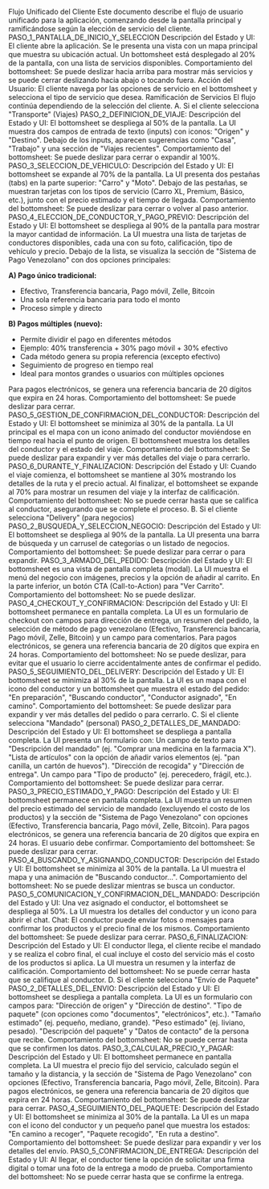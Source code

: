 Flujo Unificado del Cliente
Este documento describe el flujo de usuario unificado para la aplicación, comenzando desde la pantalla principal y ramificándose según la elección de servicio del cliente.
PASO_1_PANTALLA_DE_INICIO_Y_SELECCION
Descripción del Estado y UI: El cliente abre la aplicación. Se le presenta una vista con un mapa principal que muestra su ubicación actual. Un bottomsheet está desplegado al 20% de la pantalla, con una lista de servicios disponibles.
Comportamiento del bottomsheet: Se puede deslizar hacia arriba para mostrar más servicios y se puede cerrar deslizando hacia abajo o tocando fuera.
Acción del Usuario: El cliente navega por las opciones de servicio en el bottomsheet y selecciona el tipo de servicio que desea.
Ramificación de Servicios
El flujo continúa dependiendo de la selección del cliente.
A. Si el cliente selecciona "Transporte" (Viajes)
PASO_2_DEFINICION_DE_VIAJE:
Descripción del Estado y UI: El bottomsheet se despliega al 50% de la pantalla. La UI muestra dos campos de entrada de texto (inputs) con iconos: "Origen" y "Destino". Debajo de los inputs, aparecen sugerencias como "Casa", "Trabajo" y una sección de "Viajes recientes".
Comportamiento del bottomsheet: Se puede deslizar para cerrar o expandir al 100%.
PASO_3_SELECCION_DE_VEHICULO:
Descripción del Estado y UI: El bottomsheet se expande al 70% de la pantalla. La UI presenta dos pestañas (tabs) en la parte superior: "Carro" y "Moto". Debajo de las pestañas, se muestran tarjetas con los tipos de servicio (Carro XL, Premium, Básico, etc.), junto con el precio estimado y el tiempo de llegada.
Comportamiento del bottomsheet: Se puede deslizar para cerrar o volver al paso anterior.
PASO_4_ELECCION_DE_CONDUCTOR_Y_PAGO_PREVIO:
Descripción del Estado y UI: El bottomsheet se despliega al 90% de la pantalla para mostrar la mayor cantidad de información. La UI muestra una lista de tarjetas de conductores disponibles, cada una con su foto, calificación, tipo de vehículo y precio. Debajo de la lista, se visualiza la sección de "Sistema de Pago Venezolano" con dos opciones principales:

**A) Pago único tradicional:**

- Efectivo, Transferencia bancaria, Pago móvil, Zelle, Bitcoin
- Una sola referencia bancaria para todo el monto
- Proceso simple y directo

**B) Pagos múltiples (nuevo):**

- Permite dividir el pago en diferentes métodos
- Ejemplo: 40% transferencia + 30% pago móvil + 30% efectivo
- Cada método genera su propia referencia (excepto efectivo)
- Seguimiento de progreso en tiempo real
- Ideal para montos grandes o usuarios con múltiples opciones

Para pagos electrónicos, se genera una referencia bancaria de 20 dígitos que expira en 24 horas.
Comportamiento del bottomsheet: Se puede deslizar para cerrar.
PASO_5_GESTION_DE_CONFIRMACION_DEL_CONDUCTOR:
Descripción del Estado y UI: El bottomsheet se minimiza al 30% de la pantalla. La UI principal es el mapa con un icono animado del conductor moviéndose en tiempo real hacia el punto de origen. El bottomsheet muestra los detalles del conductor y el estado del viaje.
Comportamiento del bottomsheet: Se puede deslizar para expandir y ver más detalles del viaje o para cerrarlo.
PASO_6_DURANTE_Y_FINALIZACION:
Descripción del Estado y UI: Cuando el viaje comienza, el bottomsheet se mantiene al 30% mostrando los detalles de la ruta y el precio actual. Al finalizar, el bottomsheet se expande al 70% para mostrar un resumen del viaje y la interfaz de calificación.
Comportamiento del bottomsheet: No se puede cerrar hasta que se califica al conductor, asegurando que se complete el proceso.
B. Si el cliente selecciona "Delivery" (para negocios)
PASO_2_BUSQUEDA_Y_SELECCION_NEGOCIO:
Descripción del Estado y UI: El bottomsheet se despliega al 90% de la pantalla. La UI presenta una barra de búsqueda y un carrusel de categorías o un listado de negocios.
Comportamiento del bottomsheet: Se puede deslizar para cerrar o para expandir.
PASO_3_ARMADO_DEL_PEDIDO:
Descripción del Estado y UI: El bottomsheet es una vista de pantalla completa (modal). La UI muestra el menú del negocio con imágenes, precios y la opción de añadir al carrito. En la parte inferior, un botón CTA (Call-to-Action) para "Ver Carrito".
Comportamiento del bottomsheet: No se puede deslizar.
PASO_4_CHECKOUT_Y_CONFIRMACION:
Descripción del Estado y UI: El bottomsheet permanece en pantalla completa. La UI es un formulario de checkout con campos para dirección de entrega, un resumen del pedido, la selección de método de pago venezolano (Efectivo, Transferencia bancaria, Pago móvil, Zelle, Bitcoin) y un campo para comentarios. Para pagos electrónicos, se genera una referencia bancaria de 20 dígitos que expira en 24 horas.
Comportamiento del bottomsheet: No se puede deslizar, para evitar que el usuario lo cierre accidentalmente antes de confirmar el pedido.
PASO_5_SEGUIMIENTO_DEL_DELIVERY:
Descripción del Estado y UI: El bottomsheet se minimiza al 30% de la pantalla. La UI es un mapa con el icono del conductor y un bottomsheet que muestra el estado del pedido: "En preparación", "Buscando conductor", "Conductor asignado", "En camino".
Comportamiento del bottomsheet: Se puede deslizar para expandir y ver más detalles del pedido o para cerrarlo.
C. Si el cliente selecciona "Mandado" (personal)
PASO_2_DETALLES_DE_MANDADO:
Descripción del Estado y UI: El bottomsheet se despliega a pantalla completa. La UI presenta un formulario con:
Un campo de texto para "Descripción del mandado" (ej. "Comprar una medicina en la farmacia X").
"Lista de artículos" con la opción de añadir varios elementos (ej. "pan canilla, un cartón de huevos").
"Dirección de recogida" y "Dirección de entrega".
Un campo para "Tipo de producto" (ej. perecedero, frágil, etc.).
Comportamiento del bottomsheet: Se puede deslizar para cerrar.
PASO_3_PRECIO_ESTIMADO_Y_PAGO:
Descripción del Estado y UI: El bottomsheet permanece en pantalla completa. La UI muestra un resumen del precio estimado del servicio de mandado (excluyendo el costo de los productos) y la sección de "Sistema de Pago Venezolano" con opciones (Efectivo, Transferencia bancaria, Pago móvil, Zelle, Bitcoin). Para pagos electrónicos, se genera una referencia bancaria de 20 dígitos que expira en 24 horas. El usuario debe confirmar.
Comportamiento del bottomsheet: Se puede deslizar para cerrar.
PASO_4_BUSCANDO_Y_ASIGNANDO_CONDUCTOR:
Descripción del Estado y UI: El bottomsheet se minimiza al 30% de la pantalla. La UI muestra el mapa y una animación de "Buscando conductor...".
Comportamiento del bottomsheet: No se puede deslizar mientras se busca un conductor.
PASO_5_COMUNICACION_Y_CONFIRMACION_DEL_MANDADO:
Descripción del Estado y UI: Una vez asignado el conductor, el bottomsheet se despliega al 50%. La UI muestra los detalles del conductor y un icono para abrir el chat.
Chat: El conductor puede enviar fotos o mensajes para confirmar los productos y el precio final de los mismos.
Comportamiento del bottomsheet: Se puede deslizar para cerrar.
PASO_6_FINALIZACION:
Descripción del Estado y UI: El conductor llega, el cliente recibe el mandado y se realiza el cobro final, el cual incluye el costo del servicio más el costo de los productos si aplica. La UI muestra un resumen y la interfaz de calificación.
Comportamiento del bottomsheet: No se puede cerrar hasta que se califique al conductor.
D. Si el cliente selecciona "Envío de Paquete"
PASO_2_DETALLES_DEL_ENVIO:
Descripción del Estado y UI: El bottomsheet se despliega a pantalla completa. La UI es un formulario con campos para:
"Dirección de origen" y "Dirección de destino".
"Tipo de paquete" (con opciones como "documentos", "electrónicos", etc.).
"Tamaño estimado" (ej. pequeño, mediano, grande).
"Peso estimado" (ej. liviano, pesado).
"Descripción del paquete" y "Datos de contacto" de la persona que recibe.
Comportamiento del bottomsheet: No se puede cerrar hasta que se confirmen los datos.
PASO_3_CALCULAR_PRECIO_Y_PAGAR:
Descripción del Estado y UI: El bottomsheet permanece en pantalla completa. La UI muestra el precio fijo del servicio, calculado según el tamaño y la distancia, y la sección de "Sistema de Pago Venezolano" con opciones (Efectivo, Transferencia bancaria, Pago móvil, Zelle, Bitcoin). Para pagos electrónicos, se genera una referencia bancaria de 20 dígitos que expira en 24 horas.
Comportamiento del bottomsheet: Se puede deslizar para cerrar.
PASO_4_SEGUIMIENTO_DEL_PAQUETE:
Descripción del Estado y UI: El bottomsheet se minimiza al 30% de la pantalla. La UI es un mapa con el icono del conductor y un pequeño panel que muestra los estados: "En camino a recoger", "Paquete recogido", "En ruta a destino".
Comportamiento del bottomsheet: Se puede deslizar para expandir y ver los detalles del envío.
PASO_5_CONFIRMACION_DE_ENTREGA:
Descripción del Estado y UI: Al llegar, el conductor tiene la opción de solicitar una firma digital o tomar una foto de la entrega a modo de prueba.
Comportamiento del bottomsheet: No se puede cerrar hasta que se confirme la entrega.
